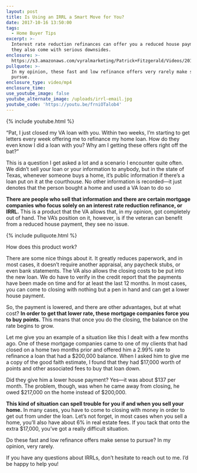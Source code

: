```yaml
---
layout: post
title: Is Using an IRRL a Smart Move for You?
date: 2017-10-16 13:50:00
tags:
  - Home Buyer Tips
excerpt: >-
  Interest rate reduction refinances can offer you a reduced house payment, but
  they also come with serious downsides.
enclosure: >-
  https://s3.amazonaws.com/vyralmarketing/Patrick+Fitzgerald/Videos/2017/October/The+VA+Loan+Guy-+Is+Using+an+IRRL+a+Smart+Move+for+You%253F.mp4
pullquote: >-
  In my opinion, these fast and low refinance offers very rarely make sense to
  pursue.
enclosure_type: video/mp4
enclosure_time:
use_youtube_image: false
youtube_alternate_image: /uploads/irrl-email.jpg
youtube_code: 'https://youtu.be/frniOTalob4'
---
```



{% include youtube.html %}

“Pat, I just closed my VA loan with you. Within two weeks, I’m starting to get letters every week offering me to refinance my home loan. How do they even know I did a loan with you? Why am I getting these offers right off the bat?”

This is a question I get asked a lot and a scenario I encounter quite often. We didn’t sell your loan or your information to anybody, but in the state of Texas, whenever someone buys a home, it’s public information if there’s a loan put on it at the courthouse. No other information is recorded—it just denotes that the person bought a home and used a VA loan to do so

**There are people who sell that information and there are certain mortgage companies who focus solely on an interest rate reduction refinance, or IRRL.** This is a product that the VA allows that, in my opinion, got completely out of hand. The VA’s position on it, however, is if the veteran can benefit from a reduced house payment, they see no issue.

{% include pullquote.html %}

How does this product work?

There are some nice things about it. It greatly reduces paperwork, and in most cases, it doesn’t require another appraisal, any paycheck stubs, or even bank statements. The VA also allows the closing costs to be put into the new loan. We do have to verify in the credit report that the payments have been made on time and for at least the last 12 months. In most cases, you can come to closing with nothing but a pen in hand and can get a lower house payment.

So, the payment is lowered, and there are other advantages, but at what cost? **In order to get that lower rate, these mortgage companies force you to buy points.** This means that once you do the closing, the balance on the rate begins to grow.

Let me give you an example of a situation like this I dealt with a few months ago. One of these mortgage companies came to one of my clients that had closed on a home two months prior and offered him a 2.99% rate to refinance a loan that had a $200,000 balance. When I asked him to give me a copy of the good faith estimate, I found that they had $17,000 worth of points and other associated fees to buy that loan down.

Did they give him a lower house payment? Yes—it was about $137 per month. The problem, though, was when he came away from closing, he owed $217,000 on the home instead of $200,000.

**This kind of situation can spell trouble for you if and when you sell your home.** In many cases, you have to come to closing with money in order to get out from under the loan. Let’s not forget, in most cases when you sell a home, you’ll also have about 6% in real estate fees. If you tack that onto the extra $17,000, you’ve got a really difficult situation.

Do these fast and low refinance offers make sense to pursue? In my opinion, very rarely.

If you have any questions about IRRLs, don’t hesitate to reach out to me. I’d be happy to help you!